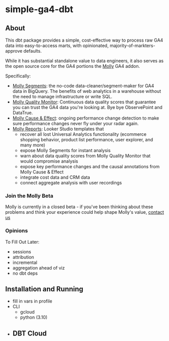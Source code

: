 # simple-ga4-dbt

## About
This dbt package provides a simple, cost-effective way to process raw GA4 data into easy-to-access marts, with opinionated, majority-of-markters-approve defaults.

While it has substantial standalone value to data engineers, it also serves as the open source core for the GA4 portions the [Molly](https://www.admindanaltics.com/molly/?utm_source=github%20simple-ga4-dbt&utm_medium=referral&utm_content=README) GA4 addon. 

Specifically: 

- [Molly Segments](https://www.admindanalytics.com/segmentation/?utm_source=github%20simple-ga4-dbt&utm_medium=referral&utm_content=README): the no-code data-cleaner/segment-maker for GA4 data in BigQuery. The benefits of web analytics in a warehouse without the need to manage infrastructure or write SQL.
- [Molly Quality Monitor](https://www.admindanalytics.com/data-quality-monitoring/?utm_source=github%20simple-ga4-dbt&utm_medium=referral&utm_content=README): Continuous data quality scores that guarantee you can trust the GA4 data you're looking at. Bye bye ObservePoint and DataTrue.
- [Molly Cause & Effect](https://www.mollydata.io/?utm_source=github%20simple-ga4-dbt&utm_medium=referral&utm_content=README): ongoing performance change detection to make sure performance changes never fly under your radar again.
- [Molly Reports](https://www.admindanalytics.com/molly-reports/?utm_source=github%20simple-ga4-dbt&utm_medium=referral&utm_content=README): Looker Studio templates that 
  - recover all lost Universal Analytics functionality (ecommerce shopping behavior, product list performance, user explorer, and many more)
  - expose Molly Segments for instant analysis
  - warn about data quality scores from Molly Quality Monitor that would compromise analysis 
  - expose key performance changes and the causal annotations from Molly Cause & Effect
  - integrate cost data and CRM data
  - connect aggregate analysis with user recordings

### Join the Molly Beta
Molly is currently in a closed beta - if you've been thinking about these problems and think your experience could help shape Molly's value, [contact us](www.admindanalytics.com/contact/?utm_source=github%20simple-ga4-dbt&utm_medium=referral&utm_content=README)

### Opinions
To Fill Out Later:
- sessions
- attribution
- incremental
- aggregation ahead of viz
- no dbt deps

## Installation and Running
- fill in vars in profile
- CLI
  - gcloud
  - python (3.10)
- DBT Cloud
  - 